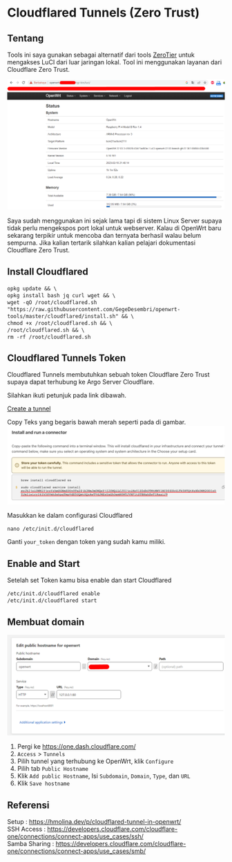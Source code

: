 # Cloudflared Tunnels (Zero Trust)

## Tentang

Tools ini saya gunakan sebagai alternatif dari tools [ZeroTier](https://openwrt.org/docs/guide-user/services/vpn/zerotier/start) untuk mengakses LuCI dari luar jaringan lokal. Tool ini menggunakan layanan dari Cloudflare Zero Trust.

![Token yang digunakan adalah yang bergaris bawah merah](https://raw.githubusercontent.com/GegeDesembri/openwrt-tools/master/cloudflared/assets/overview.png)

Saya sudah menggunakan ini sejak lama tapi di sistem Linux Server supaya tidak perlu mengekspos port lokal untuk webserver. Kalau di OpenWrt baru sekarang terpikir untuk mencoba dan ternyata berhasil walau belum sempurna. Jika kalian tertarik silahkan kalian pelajari dokumentasi Cloudflare Zero Trust.

## Install Cloudflared

    opkg update && \
    opkg install bash jq curl wget && \
    wget -qO /root/cloudflared.sh "https://raw.githubusercontent.com/GegeDesembri/openwrt-tools/master/cloudflared/install.sh" && \
    chmod +x /root/cloudflared.sh && \
    /root/cloudflared.sh && \
    rm -rf /root/cloudflared.sh

## Cloudflared Tunnels Token

Cloudflared Tunnels membutuhkan sebuah token Cloudflare Zero Trust supaya dapat terhubung ke Argo Server Cloudflare.

Silahkan ikuti petunjuk pada link dibawah.

[Create a tunnel](https://developers.cloudflare.com/cloudflare-one/connections/connect-apps/install-and-setup/tunnel-guide/remote/#1-create-a-tunnel)

Copy Teks yang begaris bawah merah seperti pada di gambar.
![Token yang digunakan adalah yang bergaris bawah merah](https://raw.githubusercontent.com/GegeDesembri/openwrt-tools/master/cloudflared/assets/token-example.png)

Masukkan ke dalam configurasi Cloudflared

    nano /etc/init.d/cloudflared

Ganti `your_token` dengan token yang sudah kamu miliki.

## Enable and Start

Setelah set Token kamu bisa enable dan start Cloudflared

    /etc/init.d/cloudflared enable
    /etc/init.d/cloudflared start

## Membuat domain

![Create Domain](https://raw.githubusercontent.com/GegeDesembri/openwrt-tools/master/cloudflared/assets/create-domain.png)

1. Pergi ke https://one.dash.cloudflare.com/
2. `Access` > `Tunnels`
3. Pilih tunnel yang terhubung ke OpenWrt, klik `Configure`
4. Pilih tab `Public Hostname`
5. Klik `Add public Hostname`, Isi `Subdomain`, `Domain`, `Type`, dan `URL`
6. Klik `Save hostname`

## Referensi

Setup : https://hmolina.dev/p/cloudflared-tunnel-in-openwrt/ </br>
SSH Access : https://developers.cloudflare.com/cloudflare-one/connections/connect-apps/use_cases/ssh/ </br>
Samba Sharing : https://developers.cloudflare.com/cloudflare-one/connections/connect-apps/use_cases/smb/
